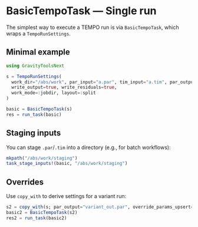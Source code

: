 # BasicTempoTask — Single run

The simplest way to execute a TEMPO run is via `BasicTempoTask`, which wraps a `TempoRunSettings`.

## Minimal example
```julia
using GravityToolsNext

s = TempoRunSettings(
  work_dir="/abs/work", par_input="a.par", tim_input="a.tim", par_output="a_out.par", tempo_version=Tempo2(),
  write_output=true, write_residuals=true,
  work_mode=:jobdir, layout=:split
)

basic = BasicTempoTask(s)
res = run_task(basic)
```

## Staging inputs
You can stage `.par`/`.tim` into a directory (e.g., for batch workflows):
```julia
mkpath("/abs/work/staging")
task_stage_inputs!(basic, "/abs/work/staging")
```

## Overrides
Use `copy_with` to derive settings for a variant run:
```julia
s2 = copy_with(s; par_output="variant_out.par", override_params_upsert=[TP("DDOT", 5e-19)])
basic2 = BasicTempoTask(s2)
res2 = run_task(basic2)
```
